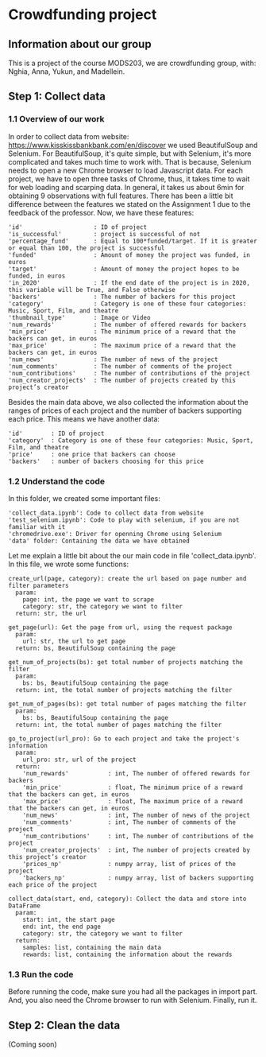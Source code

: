 # Crowdfunding project
## Information about our group
This is a project of the course MODS203, we are crowdfunding group, with: Nghia, Anna, Yukun, and Madellein.
## Step 1: Collect data
### 1.1 Overview of our work
In order to collect data from website: https://www.kisskissbankbank.com/en/discover we used BeautifulSoup and Selenium. For BeautifulSoup, it's quite simple, but with Selenium, it's more complicated and takes much time to work with. That is because, Selenium needs to open a new Chrome browser to load Javascript data. For each project, we have to open three tasks of Chrome, thus, it takes time to wait for web loading and scarping data.
In general, it takes us about 6min for obtaining 9 observations with full features. There has been a little bit difference between the features we stated on the Assignment 1 due to the feedback of the professor. Now, we have these features:

    'id'                    : ID of project
    'is_successful'         : project is successful of not
    'percentage_fund'       : Equal to 100*funded/target. If it is greater or equal than 100, the project is successful
    'funded'                : Amount of money the project was funded, in euros
    'target'                : Amount of money the project hopes to be funded, in euros
    'in_2020'               : If the end date of the project is in 2020, this variable will be True, and False otherwise
    'backers'               : The number of backers for this project
    'category'              : Category is one of these four categories: Music, Sport, Film, and theatre
    'thumbnail_type'        : Image or Video
    'num_rewards'           : The number of offered rewards for backers
    'min_price'             : The minimum price of a reward that the backers can get, in euros
    'max_price'             : The maximum price of a reward that the backers can get, in euros
    'num_news'              : The number of news of the project
    'num_comments'          : The number of comments of the project
    'num_contributions'     : The number of contributions of the project
    'num_creator_projects'  : The number of projects created by this project’s creator

Besides the main data above, we also collected the information about the ranges of prices of each project and the number of backers supporting each price. This means we have another data:

    'id'        : ID of project
    'category'  : Category is one of these four categories: Music, Sport, Film, and theatre
    'price'     : one price that backers can choose
    'backers'   : number of backers choosing for this price
    
### 1.2 Understand the code
In this folder, we created some important files:

    'collect_data.ipynb': Code to collect data from website
    'test_selenium.ipynb': Code to play with selenium, if you are not familiar with it
    'chromedrive.exe': Driver for openning Chrome using Selenium
    'data' folder: Containing the data we have obtained
    
Let me explain a little bit about the our main code in file 'collect_data.ipynb'. In this file, we wrote some functions:

    create_url(page, category): create the url based on page number and filter parameters
      param:
        page: int, the page we want to scrape
        category: str, the category we want to filter
      return: str, the url
    
    get_page(url): Get the page from url, using the request package
      param:
        url: str, the url to get page
      return: bs, BeautifulSoup containing the page
      
    get_num_of_projects(bs): get total number of projects matching the filter
      param:
        bs: bs, BeautifulSoup containing the page
      return: int, the total number of projects matching the filter
      
    get_num_of_pages(bs): get total number of pages matching the filter
      param:
        bs: bs, BeautifulSoup containing the page
      return: int, the total number of pages matching the filter
      
    go_to_project(url_pro): Go to each project and take the project's information
      param:
        url_pro: str, url of the project
      return:
        'num_rewards'           : int, The number of offered rewards for backers
        'min_price'             : float, The minimum price of a reward that the backers can get, in euros
        'max_price'             : float, The maximum price of a reward that the backers can get, in euros
        'num_news'              : int, The number of news of the project
        'num_comments'          : int, The number of comments of the project
        'num_contributions'     : int, The number of contributions of the project
        'num_creator_projects'  : int, The number of projects created by this project’s creator
        'prices_np'             : numpy array, list of prices of the project
        'backers_np'            : numpy array, list of backers supporting each price of the project
        
    collect_data(start, end, category): Collect the data and store into DataFrame
      param:
        start: int, the start page
        end: int, the end page
        category: str, the category we want to filter
      return:
        samples: list, containing the main data
        rewards: list, containing the information about the rewards
        
### 1.3 Run the code
Before running the code, make sure you had all the packages in import part. And, you also need the Chrome browser to run with Selenium. Finally, run it.

## Step 2: Clean the data
(Coming soon)
